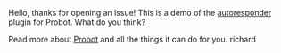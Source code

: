 Hello, thanks for opening an issue! This is a demo of the [autoresponder](https://github.com/probot/autoresponder) plugin for Probot. What do you think?

Read more about [Probot](https://github.com/probot/probot) and all the things it can do for you.
richard